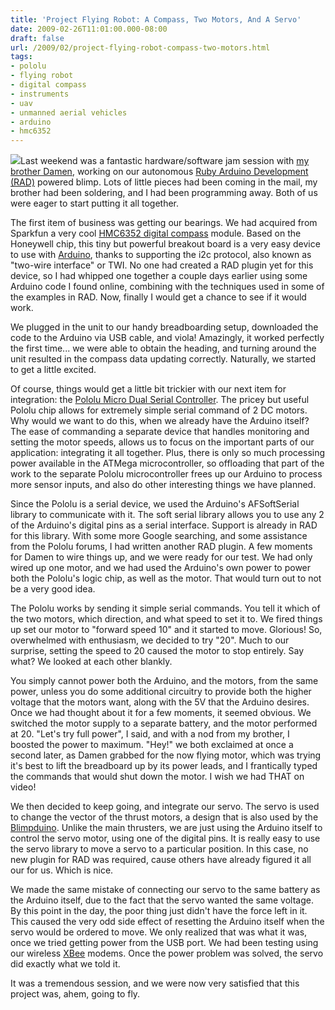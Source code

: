 ```yaml
---
title: 'Project Flying Robot: A Compass, Two Motors, And A Servo'
date: 2009-02-26T11:01:00.000-08:00
draft: false
url: /2009/02/project-flying-robot-compass-two-motors.html
tags: 
- pololu
- flying robot
- digital compass
- instruments
- uav
- unmanned aerial vehicles
- arduino
- hmc6352
---
```


[![](http://4.bp.blogspot.com/_SgxaAaUGqzY/SagUfS1A_dI/AAAAAAAABtw/eEnnwwY4kQc/s200/IMG_0644.JPG)](http://4.bp.blogspot.com/_SgxaAaUGqzY/SagUfS1A_dI/AAAAAAAABtw/eEnnwwY4kQc/s1600-h/IMG_0644.JPG)Last weekend was a fantastic hardware/software jam session with [my brother Damen](http://myfirstairship.blogspot.com/), working on our autonomous [Ruby Arduino Development (RAD)](http://rad.rubyforge.org/) powered blimp. Lots of little pieces had been coming in the mail, my brother had been soldering, and I had been programming away. Both of us were eager to start putting it all together.  
  
The first item of business was getting our bearings. We had acquired from Sparkfun a very cool [HMC6352 digital compass](http://www.sparkfun.com/commerce/product_info.php?products_id=7915) module. Based on the Honeywell chip, this tiny but powerful breakout board is a very easy device to use with [Arduino](http://www.arduino.cc/), thanks to supporting the i2c protocol, also known as "two-wire interface" or TWI. No one had created a RAD plugin yet for this device, so I had whipped one together a couple days earlier using some Arduino code I found online, combining with the techniques used in some of the examples in RAD. Now, finally I would get a chance to see if it would work.  
  
We plugged in the unit to our handy breadboarding setup, downloaded the code to the Arduino via USB cable, and viola! Amazingly, it worked perfectly the first time... we were able to obtain the heading, and turning around the unit resulted in the compass data updating correctly. Naturally, we started to get a little excited.  
  
Of course, things would get a little bit trickier with our next item for integration: the [Pololu Micro Dual Serial Controller](http://www.pololu.com/catalog/product/410). The pricey but useful Pololu chip allows for extremely simple serial command of 2 DC motors. Why would we want to do this, when we already have the Arduino itself? The ease of commanding a separate device that handles monitoring and setting the motor speeds, allows us to focus on the important parts of our application: integrating it all together. Plus, there is only so much processing power available in the ATMega microcontroller, so offloading that part of the work to the separate Pololu microcontroller frees up our Arduino to process more sensor inputs, and also do other interesting things we have planned.  
  
Since the Pololu is a serial device, we used the Arduino's AFSoftSerial library to communicate with it. The soft serial library allows you to use any 2 of the Arduino's digital pins as a serial interface. Support is already in RAD for this library. With some more Google searching, and some assistance from the Pololu forums, I had written another RAD plugin. A few moments for Damen to wire things up, and we were ready for our test. We had only wired up one motor, and we had used the Arduino's own power to power both the Pololu's logic chip, as well as the motor. That would turn out to not be a very good idea.  
  
The Pololu works by sending it simple serial commands. You tell it which of the two motors, which direction, and what speed to set it to. We fired things up set our motor to "forward speed 10" and it started to move. Glorious! So, overwhelmed with enthusiasm, we decided to try "20". Much to our surprise, setting the speed to 20 caused the motor to stop entirely. Say what? We looked at each other blankly.  
  
You simply cannot power both the Arduino, and the motors, from the same power, unless you do some additional circuitry to provide both the higher voltage that the motors want, along with the 5V that the Arduino desires. Once we had thought about it for a few moments, it seemed obvious. We switched the motor supply to a separate battery, and the motor performed at 20. "Let's try full power", I said, and with a nod from my brother, I boosted the power to maximum. "Hey!" we both exclaimed at once a second later, as Damen grabbed for the now flying motor, which was trying it's best to lift the breadboard up by its power leads, and I frantically typed the commands that would shut down the motor. I wish we had THAT on video!  
  
We then decided to keep going, and integrate our servo. The servo is used to change the vector of the thrust motors, a design that is also used by the [Blimpduino](http://diydrones.com/profiles/blogs/blimpduino-home-page). Unlike the main thrusters, we are just using the Arduino itself to control the servo motor, using one of the digital pins. It is really easy to use the servo library to move a servo to a particular position. In this case, no new plugin for RAD was required, cause others have already figured it all our for us. Which is nice.  
  
We made the same mistake of connecting our servo to the same battery as the Arduino itself, due to the fact that the servo wanted the same voltage. By this point in the day, the poor thing just didn't have the force left in it. This caused the very odd side effect of resetting the Arduino itself when the servo would be ordered to move. We only realized that was what it was, once we tried getting power from the USB port. We had been testing using our wireless [XBee](http://www.digi.com/technology/wireless/products.jsp) modems. Once the power problem was solved, the servo did exactly what we told it.  
  
It was a tremendous session, and we were now very satisfied that this project was, ahem, going to fly.